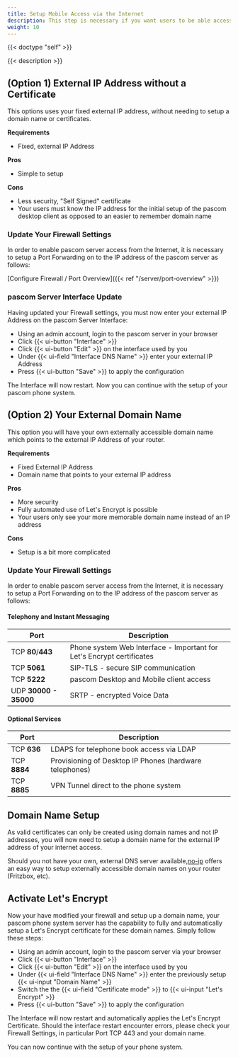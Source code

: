 ```yaml
---
title: Setup Mobile Access via the Internet
description: This step is necessary if you want users to be able access your local on-premise pascom phone system when they are "on the move" via the pascom mobile app (Android & iOS) or the pascom desktop client
weight: 10
---
```

 
{{< doctype "self" >}}
 
{{< description >}}

## (Option 1) External IP Address without a Certificate

This options uses your fixed external IP address, without needing to setup a domain name or certificates.

**Requirements**

 * Fixed, external IP Address

**Pros**

 * Simple to setup 

**Cons**

 * Less security, "Self Signed" certificate
 * Your users must know the IP address for the initial setup of the pascom desktop client as opposed to an easier to remember domain name
 
### Update Your Firewall Settings

In order to enable pascom server access from the Internet, it is necessary to setup a Port Forwarding on to the IP address of the pascom server as follows: 

[Configure Firewall / Port Overview]({{< ref "/server/port-overview" >}})

### pascom Server Interface Update

Having updated your Firewall settings, you must now enter your external IP Address on the pascom Server Interface: 

* Using an admin account, login to the pascom server in your browser
* Click {{< ui-button "Interface" >}}
* Click {{< ui-button "Edit" >}} on the interface used by you
* Under {{< ui-field "Interface DNS Name" >}} enter your external IP Address
* Press {{< ui-button "Save" >}} to apply the configuration

The Interface will now restart. Now you can continue with the setup of your pascom phone system.
 

## (Option 2) Your External Domain Name

This option you will have your own externally accessible domain name which points to the external IP Address of your router.

**Requirements**

 * Fixed External IP Address
 * Domain name that points to your external IP address

**Pros**

 * More security
 * Fully automated use of Let's Encrypt is possible
 * Your users only see your more memorable domain name instead of an IP address

**Cons**

 * Setup is a bit more complicated
 
### Update Your Firewall Settings

In order to enable pascom server access from the Internet, it is necessary to setup a Port Forwarding on to the IP address of the pascom server as follows: 

#### Telephony and Instant Messaging

| Port | Description |
| ---- | ------------ |
| TCP **80**/**443** | Phone system Web Interface - Important for Let's Encrypt certificates |
| TCP **5061** | SIP-TLS - secure SIP communication |
| TCP **5222** | pascom Desktop and Mobile client access |
| UDP **30000 - 35000** | SRTP - encrypted Voice Data |

#### Optional Services

| Port | Description |
| ---- | ------------ |
| TCP **636** | LDAPS for telephone book access via LDAP |
| TCP **8884**  | Provisioning of Desktop IP Phones (hardware telephones) |
| TCP **8885**  | VPN Tunnel direct to the phone system |

## Domain Name Setup

As valid certificates can only be created using domain names and not IP addresses, you will now need to setup a domain name for the external IP address of your internet access.

Should you not have your own, external DNS server available,[no-ip](https://www.noip.com/) offers an easy way to setup externally accessible domain names on your router (Fritzbox, etc).

## Activate Let's Encrypt 

Now your have modified your firewall and setup up a domain name, your pascom phone system server has the capability to fully and automatically setup a Let's Encrypt certificate for these domain names. Simply follow these steps:

* Using an admin account, login to the pascom server via your browser
* Click {{< ui-button "Interface" >}}
* Click {{< ui-button "Edit" >}} on the interface used by you
* Under {{< ui-field "Interface DNS Name" >}} enter the previously setup {{< ui-input "Domain Name" >}}
* Switch the the {{< ui-field "Certificate mode" >}} to {{< ui-input "Let's Encrypt" >}}
* Press {{< ui-button "Save" >}} to apply the configuration

The Interface will now restart and automatically applies the Let's Encrypt Certificate. Should the interface restart encounter errors, please check your Firewall Settings, in particular Port TCP 443 and your domain name.

You can now continue with the setup of your phone system.